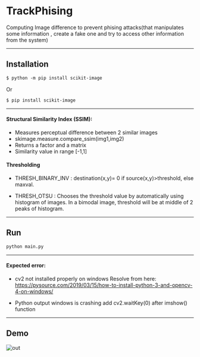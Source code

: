 # TrackPhising

Computing Image difference to prevent phising attacks(that manipulates some information , create
a fake one and try to access other information from the system)

---

## Installation

```html
$ python -m pip install scikit-image
```
Or
```html
$ pip install scikit-image
```

---

#### Structural Similarity Index (SSIM):
- Measures perceptual difference between 2 similar images
- skimage.measure.compare_ssim(img1,img2)
- Returns a factor and a matrix
- Similarity value in range [-1,1]

#### Thresholding
- THRESH_BINARY_INV : 
  destination(x,y)=  0 if source(x,y)>threshold, else maxval.

- THRESH_OTSU :
  Chooses the threshold value by automatically using histogram of images.
  In a bimodal image, threshold will be at middle of 2 peaks of histogram.

---

## Run

```html
python main.py
```

---

#### Expected error:
- cv2 not installed properly on windows
  Resolve from here: https://pysource.com/2019/03/15/how-to-install-python-3-and-opencv-4-on-windows/

- Python output windows is crashing
  add cv2.waitKey(0) after imshow() function
   
---

## Demo
 ![out](https://user-images.githubusercontent.com/46133803/85318342-6d22f100-b4dd-11ea-9071-893d4f458fdd.gif)

